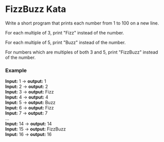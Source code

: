 # FizzBuzz Kata
Write a short program that prints each number from 1 to 100 on a new line. 

For each multiple of 3, print "Fizz" instead of the number. 

For each multiple of 5, print "Buzz" instead of the number. 

For numbers which are multiples of both 3 and 5, print "FizzBuzz" instead of the number.

### Example

**Input:** 1 -> **output:** 1  
**Input:** 2 -> **output:** 2  
**Input:** 3 -> **output:** Fizz  
**Input:** 4 -> **output:** 4  
**Input:** 5 -> **output:** Buzz  
**Input:** 6 -> **output:** Fizz  
**Input:** 7 -> **output:** 7  
...  
**Input:** 14 -> **output:** 14  
**Input:** 15 -> **output:** FizzBuzz  
**Input:** 16 -> **output:** 16
